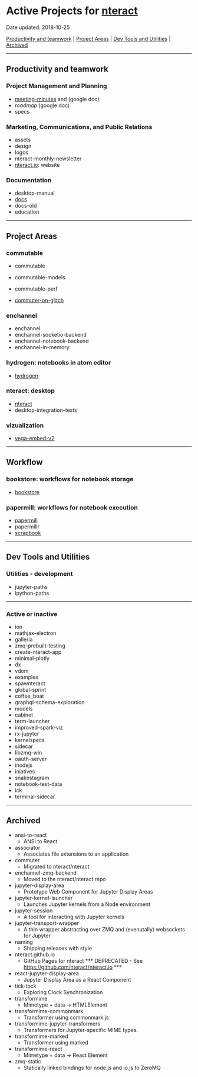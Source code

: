 # Active Projects for [nteract](https://github.com/nteract)

Date updated: 2018-10-25

[Productivity and teamwork](##productivity-and-teamwork) | 
[Project Areas](#project-areas) | 
[Dev Tools and Utilities](#dev-tools-and-utilities) |
[Archived](#archived)

---

## Productivity and teamwork

### Project Management and Planning

- [meeting-minutes](https://github.com/nteract/meeting-minutes) and (google doc)
- *roadmap* (google doc)
- specs

### Marketing, Communications, and Public Relations

- assets
- design
- logos
- nteract-monthly-newsletter
- [nteract.io](https://github.com/nteract/nteract.io): website

### Documentation

- desktop-manual
- [docs](https://github.com/nteract/docs)
- docs-old
- education

---

## Project Areas

### commutable

- commutable
- commutable-models
- commutable-perf

- [commuter-on-glitch](https://github.com/nteract/commuter-on-glitch)

### enchannel

- enchannel
- enchannel-socketio-backend
- enchannel-notebook-backend
- enchannel-in-memory

### hydrogen: notebooks in atom editor

- [hydrogen](https://github.com/nteract/hydrogen)


### nteract: desktop

- [nteract](https://github.com/nteract/nteract)
- desktop-integration-tests


### vizualization

- [vega-embed-v2](https://github.com/nteract/vega-embed-v2)

---

## Workflow

### bookstore: workflows for notebook storage

- [bookstore](https://github.com/nteract/bookstore)

### papermill: workflows for notebook execution

- [papermill](https://github.com/nteract/papermill)
- papermillr
- [scrapbook](https://github.com/nteract/scrapbook)

---

## Dev Tools and Utilities

### Utilities - development

- jupyter-paths
- ipython-paths

---

### Active or inactive

- ion
- mathjax-electron
- galleria
- zmq-prebuilt-testing
- create-nteract-app
- minimal-plotly
- dx
- vdom
- examples
- spawnteract
- global-sprint
- coffee_boat
- graphql-schema-exploration
- models
- cabinet
- term-launcher
- improved-spark-viz
- rx-jupyter
- kernelspecs
- sidecar
- libzmq-win
- oauth-server
- inodejs
- iniatives
- snakestagram
- notebook-test-data
- ick
- terminal-sidecar

---

## Archived 

- ansi-to-react
    - ANSI to React
- associator
    - Associates file extensions to an application
- commuter
    - Migrated to nteract/nteract
- enchannel-zmq-backend
    - Moved to the nteract/nteract repo
- jupyter-display-area
    - Prototype Web Component for Jupyter Display Areas
- jupyter-kernel-launcher
    - Launches Jupyter kernels from a Node environment
- jupyter-session
    - A tool for interacting with Jupyter kernels
- jupyter-transport-wrapper
    - A thin wrapper abstracting over ZMQ and (evenutally) websockets for Jupyter
- naming
    - Shipping releases with style
- nteract.github.io
    - GitHub Pages for nteract *** DEPRECATED - See https://github.com/nteract/nteract.io ***
- react-jupyter-display-area
    - Jupyter Display Area as a React Component
- tick-tock
    - Exploring Clock Synchronization
- transformime
    - Mimetype + data -> HTMLElement
- transformime-commonmark
    - Transformer using commonmark.js
- transformime-jupyter-transformers
    - Transformers for Jupyter-specific MIME types.
- transformime-marked
    - Transformer using marked
- transformime-react
    - Mimetype + data -> React Element
- zmq-static
    - Statically linked bindings for node.js and io.js to ZeroMQ

